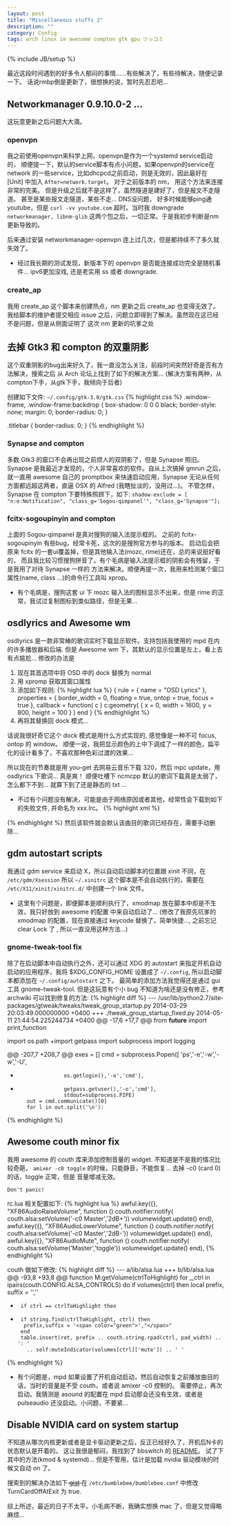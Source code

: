 ```yaml
---
layout: post
title: "Miscellaneous stuffs 2"
description: ""
category: Config
tags: arch linux im awesome compton gtk gpu ツッコミ
---
```

{% include JB/setup %}

最近这段时间遇到的好多令人郁闷的事情......有些解决了，有些待解决，随便记录一下。
话说rmbp倒是更新了，很想换的说，暂时先忍忍吧...

## Networkmanager 0.9.10.0-2 ...

这玩意更新之后问题大大滴。

### openvpn

我之前使用openvpn来科学上网，openvpn是作为一个systemd service启动的，
顺便提一下，默认的service脚本有点小问题，如果openvpn的service在
network 的一些service，比如dhcpcd之前启动，则是无效的，因此最好在 [Unit]
中加入 `After=network.target`。
对于之前版本的 nm， 用这个方法来连接非常的完美。
但是升级之后就不是这样了，虽然隧道是建好了，但是报文不走隧道。
甚至是某些报文走隧道，某些不走... DNS没问题，
好多时候能够ping通youtube，但是 `curl -vv youtube.com` 超时。当时我 downgrade `networkmanager, libnm-glib`
这两个包之后，一切正常。于是我初步判断是nm更新导致的。

后来通过安装 networkmanager-openvpn 连上过几次，但是都持续不了多久就失效了。

* 经过我长期的测试发现，新版本下的 openvpn 是否能连接成功完全是随机事件... ipv6更加没戏, 还是老实用 ss 或者 downgrade.

### create_ap

我用 create_ap 这个脚本来创建热点，nm 更新之后 create_ap 也变得无效了。
我给脚本的维护者提交相应 issue 之后，问题立即得到了解决。虽然现在这已经不是问题，但是从侧面证明了
这次 nm 更新的坑爹之处

## 去掉 Gtk3 和 compton 的双重阴影

这个双重阴影的bug出来好久了，我一直没怎么关注，前段时间突然好奇是否有方法解决，搜索之后
从 Arch 论坛上找到了如下的解决方案... (解决方案有两种，从compton下手，从gtk下手，我倾向于后者)

创建如下文件: `~/.config/gtk-3.0/gtk.css`
{% highlight css %}
.window-frame, .window-frame:backdrop {
    box-shadow: 0 0 0 black;
    border-style: none;
    margin: 0;
    border-radius: 0;
}

.titlebar {
    border-radius: 0;
}
{% endhighlight %}

### Synapse and compton

多数 Gtk3 的窗口不会再出现之前烦人的双阴影了，但是 Synapse 照旧。
Synapse 是我最近才发现的，个人非常喜欢的软件。自从上次搞掉 gmrun 之后，就一直用 awesome 自己的 promptbox
来快速启动应用，Synapse 无论从任何方面都远超这两者，直逼 OSX 的 Alfred (我瞎扯淡的，没用过...)。
不管怎样，Synapse 在 compton 下要特殊照顾下，如下:
`shadow-exclude = [ "n:e:Notification", "class_g='Sogou-qimpanel'", "class_g='Synapse'"];`

### fcitx-sogoupinyin and compton

上面的 Sogou-qimpanel 是真对搜狗的输入法提示框的。
之前的 fcitx-sogoupinyin 有些bug，经常卡死，这次的是搜狗官方参与的版本。
启动后会把原来 fcitx 的一套ui覆盖掉，但是其他输入法(mozc, rime)还在，总的来说挺好看的，
而且我比较习惯搜狗拼音了。有个毛病是输入法提示框的阴影会有残留，于是我用了对待 Synapse 一样的
方法来解决。顺便再提一次，我用来检测某个窗口属性(name, class ...)的命令行工具叫 xprop。

* 有个毛病是，搜狗这套 ui 下 mozc 输入法的图标显示不出来，但是 rime 的正常，我试过复制图标到类似路径，但是无果...

## osdlyrics and Awesome wm

osdlyrics 是一款非常棒的歌词实时下载显示软件。支持包括我使用的 mpd 在内的许多播放器和后端.
但是 Awesome wm 下，其默认的显示位置是左上，看上去有点尴尬...
修改的办法是

1. 现在其首选项中将 OSD 中的 dock 替换为 normal
2. 用 xpromp 获取其窗口属性
3. 添加如下规则:
{% highlight lua %}
{ rule = { name = "OSD Lyrics" },
    properties       = {
        border_width = 0,
        floating     = true,
        ontop        = true,
        focus        = true },
    callback         = function( c )
        c:geometry( { x = 0, width = 1600, y = 800, height = 100 } )
    end
}
{% endhighlight %}
4. 再将其替换回 dock 模式...

话说我很好奇它这个 dock 模式是用什么方式实现的, 感觉像是一种不可 focus, ontop 的 window。
顺便一说，我把显示颜色的上中下调成了一样的颜色，扁平化的设计看多了，不喜欢那种色彩过渡的效果...

所以现在的节奏就是用 you-get 去网易云音乐下载 320，然后 mpc update，用 osdlyrics 下歌词... 真是爽！
顺便吐槽下 ncmcpp 默认的歌词下载真是太弱了，怎么都下不到... 就算下到了还是静态的 txt ...

* 不过有个问题没有解决，可能是由于网络原因或者其他，经常性会下载到如下的失败文件, 并命名为 xxx.lrc。
{% highlight xml %}
<?xml version="1.0" encoding="UTF-8" ?>
<result errmsg="Search ID or Code error!" errcode="32006"></result>
{% endhighlight %}
然后该软件就会默认该曲目的歌词已经存在，需要手动删除...

## gdm autostart scripts

我通过 gdm service 来启动 X，所以自动启动脚本的位置跟 xinit 不同，在 `/etc/gdm/Xsession`
所以 `~/.xinitrc` 这个脚本是不会自动执行的，需要在 `/etc/X11/xinit/xinitrc.d/` 中创建一个
link 文件。

* 这里有个问题是，即便脚本是顺利执行了，xmodmap 放在脚本中却是不生效，我只好放到 awesome 的配置
中来自动启动了... (修改了我原先坑爹的 xmodmap 的配置，现在直接通过 keycode 替换了，简单快捷..., 之前忘记 clear Lock 了
, 所以一直没用这种方法...)

### gnome-tweak-tool fix

除了在启动脚本中自动执行之外，还可以通过 XDG 的 autostart 来指定开机自动启动的应用程序，我将 $XDG_CONFIG_HOME 设置成了
`~/.config`, 所以启动脚本都添加在 `~/.config/autostart` 之下。
最简单的添加方法我觉得还是通过 gui 工具 gnome-tweak-tool. 但是这玩意有个小 bug 不知道为啥还是没有修正，参考 archwiki
可以找到修复的方法:
{% highlight diff %}
--- /usr/lib/python2.7/site-packages/gtweak/tweaks/tweak_group_startup.py   2014-03-29 20:03:49.000000000 +0400
+++ ./tweak_group_startup_fixed.py  2014-05-11 21:44:54.225244734 +0400
@@ -17,6 +17,7 @@
 from __future__ import print_function

 import os.path
+import getpass
 import subprocess
 import logging

@@ -207,7 +208,7 @@
         exes = []
         cmd = subprocess.Popen([
                     'ps','-e','-w','-w','-U',
-                    os.getlogin(),'-o','cmd'],
+                    getpass.getuser(),'-o','cmd'],
                     stdout=subprocess.PIPE)
         out = cmd.communicate()[0]
         for l in out.split('\n'):
{% endhighlight %}

## Awesome couth minor fix

我用 awesome 的 couth 库来添加控制音量的 widget. 不知道是不是我的情况比较奇葩，
`amixer -c0 toggle` 的时候，只能静音，不能恢复... 去掉 -c0 (card 0) 的话，toggle 正常，但是
音量增减无效。

`Don't panic!`

rc.lua 相关配置如下:
{% highlight lua %}
awful.key({}, "XF86AudioRaiseVolume", function () couth.notifier:notify( couth.alsa:setVolume('-c0 Master','2dB+')) volumewidget.update() end),
awful.key({}, "XF86AudioLowerVolume", function () couth.notifier:notify( couth.alsa:setVolume('-c0 Master','2dB-')) volumewidget.update() end),
awful.key({}, "XF86AudioMute", function () couth.notifier:notify( couth.alsa:setVolume('Master','toggle')) volumewidget.update() end),
{% endhighlight %}

couth 做如下修改:
{% highlight diff %}
--- a/lib/alsa.lua
+++ b/lib/alsa.lua
@@ -93,8 +93,8 @@ function M:getVolume(ctrlToHighlight)
   for _,ctrl in ipairs(couth.CONFIG.ALSA_CONTROLS) do
     if volumes[ctrl] then
       local prefix, suffix = '',''
-      if ctrl == ctrlToHighlight then
+      if string.find(ctrlToHighlight, ctrl) then
        prefix,suffix = '<span color="green">',"</span>"
       end
       table.insert(ret, prefix .. couth.string.rpad(ctrl, pad_width) .. ': '
         .. self:muteIndicator(volumes[ctrl]['mute']) .. ' '
{% endhighlight %}

* 有个问题是，mpd 如果设置了开机自动启动，然后自动恢复之前播放曲目的话，当时的音量是不受 couth，或者说 amixer -c0 控制的。
需要停止，再次启动。我猜测是 asound 的配置在 mpd 启动那会还没有生效，或者是 pulseaudio 还没启动。小问题，不要紧...

## Disable NVIDIA card on system startup

不知道从哪次内核更新或者是显卡驱动更新之后，反正已经好久了，开机后N卡的状态默认是开着的。
这让我很是郁闷，我找到了 bbswitch 的 [README](https://github.com/Bumblebee-Project/bbswitch)。
试了下其中的方法(kmod & systemd)... 但是不管用，估计是加载 nvidia 驱动模块的时候又自动 on 了。

搜索到的解决办法如下<del> [gist](https://gist.github.com/blindFS/24f5c200524dd05a20c3) </del>
在 `/etc/bumblebee/bumblebee.conf` 中修改 TurnCardOffAtExit 为 true.

综上所述，最近的日子不太平。小毛病不断，我确实想换 mac 了，但是又觉得略麻烦...
